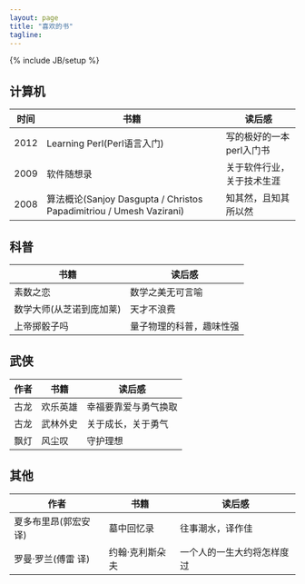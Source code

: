 ```yaml
---
layout: page
title: "喜欢的书"
tagline: 
---
```

{% include JB/setup %}

## 计算机

| 时间 | 书籍  | 读后感 |
| ---- | ----- | ------ |
| 2012 | Learning Perl(Perl语言入门) | 写的极好的一本perl入门书
| 2009 | 软件随想录 | 关于软件行业，关于技术生涯
| 2008 | 算法概论(Sanjoy Dasgupta / Christos Papadimitriou / Umesh Vazirani) | 知其然，且知其所以然


## 科普

| 书籍 | 读后感 |
| ---- | ------ |
| 素数之恋 | 数学之美无可言喻 |
| 数学大师(从芝诺到庞加莱) | 天才不浪费 |
| 上帝掷骰子吗 | 量子物理的科普，趣味性强 |


## 武侠

| 作者 | 书籍  | 读后感 |
| ---- | ----- | ------ |
| 古龙 | 欢乐英雄 | 幸福要靠爱与勇气换取 |
| 古龙 | 武林外史 | 关于成长，关于勇气 |
| 飘灯 | 风尘叹 | 守护理想 |


## 其他

| 作者 | 书籍 | 读后感 |
| ---- | ---- | ------ |
| 夏多布里昂(郭宏安 译) | 墓中回忆录 | 往事潮水，译作佳
| 罗曼·罗兰(傅雷 译) | 约翰·克利斯朵夫 | 一个人的一生大约将怎样度过
